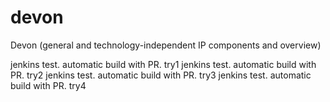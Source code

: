 # devon
Devon (general and technology-independent IP components and overview)

jenkins test. automatic build with PR. try1
jenkins test. automatic build with PR. try2
jenkins test. automatic build with PR. try3
jenkins test. automatic build with PR. try4
